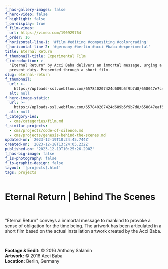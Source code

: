 ```yaml
---
f_has-gallery-images: false
f_hero-video: false
f_highlight: false
f_on-display: true
f_film-vimeo:
  url: https://vimeo.com/190929764
f_order: 16
f_horizontal-line-1: '#film #editing #compositing #colorgrading'
f_horizontal-line-2: '#germany #berlin #acci #baba #experimental'
title: Eternal Return
f_thumbnail-title: Experimental Film
f_introduction: >-
  "Eternal Return" by Acci Baba delivers an immortal message, urging a sense of
  present duty. Presented through a short film.
slug: eternal-return
f_thumbnail:
  url: >-
    https://uploads-ssl.webflow.com/657840207424d689b5f9b7d8/658047e7c46facb7f9d2748d_thumbnail.jpg
  alt: null
f_hero-image-static:
  url: >-
    https://uploads-ssl.webflow.com/657840207424d689b5f9b7d8/658047eaf5a2024c9040bd82_hero.jpg
  alt: null
f_category-ies:
  - cms/categories/film.md
f_similar-projects:
  - cms/projects/code-of-silence.md
  - cms/projects/genesis-behind-the-scenes.md
updated-on: '2023-12-19T10:24:45.744Z'
created-on: '2023-12-18T13:24:05.232Z'
published-on: '2023-12-19T10:25:26.290Z'
f_has-big-image: false
f_is-photography: false
f_is-graphic-design: false
layout: '[projects].html'
tags: projects
---
```


Eternal Return | Behind The Scenes
==================================

‍

"Eternal Return" conveys a immortal message to mankind to provoke a sense of obligation for the time being. The artwork has been articulated in a short film based on the actual installation artwork created by the Acci Baba.

‍  

**Footage & Eedit:** © 2016 Anthony Salamin  
**Artwork:** © 2016 Acci Baba  
**Location:** Berlin, Germany
